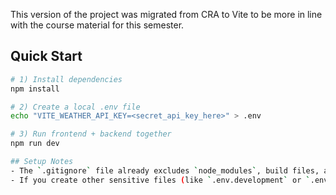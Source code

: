 This version of the project was migrated from CRA to Vite to be more in line with the course material for this semester. 

## Quick Start
```bash
# 1) Install dependencies
npm install

# 2) Create a local .env file
echo "VITE_WEATHER_API_KEY=<secret_api_key_here>" > .env

# 3) Run frontend + backend together
npm run dev

## Setup Notes
- The `.gitignore` file already excludes `node_modules`, build files, and `.env`, so your API keys and dependencies won’t be uploaded to GitHub.
- If you create other sensitive files (like `.env.development` or `.env.production`), make sure they’re listed in `.gitignore` as well.
